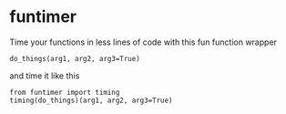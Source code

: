 # funtimer
Time your functions in less lines of code with this fun function wrapper

```
do_things(arg1, arg2, arg3=True)
```

and time it like this

```
from funtimer import timing
timing(do_things)(arg1, arg2, arg3=True)
```
